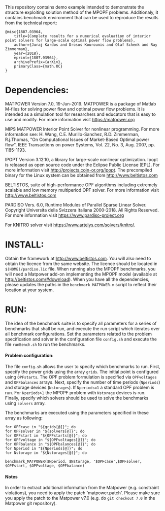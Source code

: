 This repository contains demo example intended to demonstrate the
structure exploiting solution method of the MPOPF problems. Additionaly,
it contains benchmark environment that can be used to reproduce the results
from the technical report: 

```
@misc{1807.03964,
    title={Complete results for a numerical evaluation of interior point solvers for large-scale optimal power flow problems},
    author={Juraj Kardos and Drosos Kourounis and Olaf Schenk and Ray Zimmerman},
    year={2018},
    eprint={1807.03964},
    archivePrefix={arXiv},
    primaryClass={math.OC}
}
```


Dependencies:
=============

MATPOWER Version 7.0, 19-Jun-2019. MATPOWER is a package of Matlab
M-files for solving power flow and optimal power flow problems. It is
intended as a simulation tool for researchers and educators that is easy
to use and modify. For more information visit https://matpower.org

MIPS MATPOWER Interior Point Solver for nonlinear programming. For more
information see: H. Wang, C.E. Murillo-Sanchez, R.D. Zimmerman, R.j.Thomas,
"On Computational Issues of Market-Based Optimal power flow",
IEEE Transactions on power Systems, Vol. 22, No. 3, Aug. 2007, pp. 1185-1193.

IPOPT Version 3.12.10, a library for large-scale nonlinear optimization.
Ipopt is released as open source code under the Eclipse Public License (EPL).
For more information visit http://projects.coin-or.org/Ipopt. The precompiled 
binary for the Linux system can be obtained from http://www.beltistos.com

BELTISTOS, suite of high-performance OPF algorithms including extremely
scalable and low memory multiperiod OPF solver. For more information visit
http://www.beltistos.com

PARDISO Vers. 6.0, Runtime Modules of Parallel Sparse Linear Solver.
Copyright Universita della Svizzera Italiana 2000-2018. All Rights Reserved.
For more information visit https://www.pardiso-project.org

For KNITRO solver visit https://www.artelys.com/solvers/knitro/.

INSTALL:
========

Obtain the framework at http://www.beltistos.com. You will also need to
obtain the licence from the same website. The licence should
be located in `$(HOME)/pardiso.lic` file. When running also the MPOPF benchmarks,
you will need a Matpower add-on implementing the MPOPF model (available at
http://beltistos.com/#download). When you have all the dependencies, please updates
the paths in the `benchmark_MATPOWER.m` script to reflect their location at your system.


RUN:
=======

The idea of the benchmark suite is to specify all parameters for a series of benchmarks
that shall be run, and execute the run script which iterates over all benchmark configurations.
Set the parameters related to the problem specification and solver in the
configuration file `config.sh` and execute the file `runBench.sh` to run the benchmarks.

#### Problem configuration:
The file `config.sh` allows the user to specify which benchmarks to run. First,
specify the power grids using the array `grids`.
The initial point is configured using `OPFstarts`.
The OPF problem formulation is specified via `OPFvoltages` and `OPFbalances` arrays.
Next, specify the number of time periods (`Nperiods`) and storage devices (`Nstorages`).
If `Nperiods=1` a standard OPF problem is run. For `Nperiods>1` the MPOPF problem with
`Nstorage` devices is run. 
Finally, specify which solvers should be used to solve the benchmarks using `solvers` array.

The benchmarks are executed using the parameters specified in these array as following:
```
for OPFcase in "${grids[@]}"; do
for OPFsolver in "${solvers[@]}"; do
for OPFstart in "${OPFstarts[@]}"; do
for OPFvoltage in "${OPFvoltages[@]}"; do
for OPFbalance in "${OPFbalances[@]}"; do
for Nperiod in "${Nperiods[@]}"; do
for Nstorage in "${Nstorages[@]}"; do

benchmark_MATPOWER($Nperiod, $Nstorage, '$OPFcase',$OPFsolver, $OPFstart, $OPFvoltage, $OPFbalance)
```

#### Notes
In order to extract additional information from the Matpower (e.g. constraint violations), you need to apply the patch 'matpower.patch'. Please make sure you apply the patch to the Matpower v7.0 (e.g. do  `git checkout 7.0` in the Matpower git repository).
